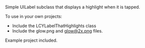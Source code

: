 Simple UILabel subclass that displays a highlight when it is tapped.

To use in your own projects:

- Include the LCYLabelThatHighlights class
- Include the glow.png and glow@2x.png files.

Example project included.